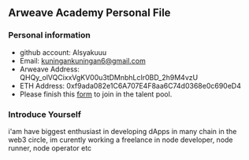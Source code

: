 ## Arweave Academy Personal File

### Personal information

- github account: Alsyakuuu
- Email: kuningankuningan6@gmail.com
- Arweave Address: QHQy_olVQCixxVgKV00u3tDMnbhLcIr0BD_2h9M4vzU
- ETH Address: 0xf9ada082e1C6A707E4F8aa6C74d0368e0c690eD4
- Please finish this [form](https://docs.google.com/forms/d/e/1FAIpQLSfWA5fIIcBgmRppm3jNz5vmf9Mai_QMVil-2pO4r7YKn_Zhtw/viewform?usp=sf_link) to join in the talent pool.

### Introduce Yourself
 i'am have biggest enthusiast in developing dApps in many chain in the web3 circle, im curently working a freelance in node developer, node runner, node operator etc